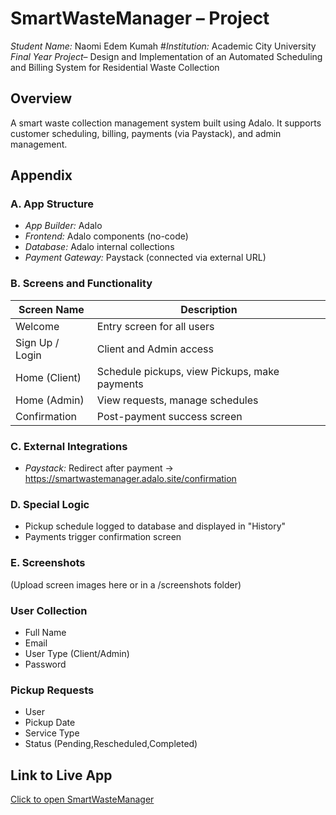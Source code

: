 # SmartWasteManager – Project 

*Student Name:* Naomi Edem Kumah 
#*Institution:* Academic City University   
*Final Year Project*– Design and Implementation of an Automated Scheduling and Billing System for Residential Waste Collection

## Overview
A smart waste collection management system built using Adalo. It supports customer scheduling, billing, payments (via Paystack), and admin management.


## Appendix

### A. App Structure
- *App Builder:* Adalo
- *Frontend:* Adalo components (no-code)
- *Database:* Adalo internal collections
- *Payment Gateway:* Paystack (connected via external URL)

### B. Screens and Functionality

| Screen Name        | Description |
|--------------------|-------------|
| Welcome            | Entry screen for all users |
| Sign Up / Login    | Client and Admin access  |
| Home (Client)      | Schedule pickups, view Pickups, make payments |
| Home (Admin)       | View requests, manage schedules |
| Confirmation       | Post-payment success screen |


### C. External Integrations
- *Paystack:* Redirect after payment → https://smartwastemanager.adalo.site/confirmation

### D. Special Logic
- Pickup schedule logged to database and displayed in "History"
- Payments trigger confirmation screen

### E. Screenshots
(Upload screen images here or in a /screenshots folder)


### User Collection
- Full Name
- Email
- User Type (Client/Admin)
- Password

### Pickup Requests
- User
- Pickup Date
- Service Type
- Status (Pending,Rescheduled,Completed)


## Link to Live App
[Click to open SmartWasteManager](https://previewer.adalo.com/3883c255-ce04-4d02-b4bd-21faa8710050)
